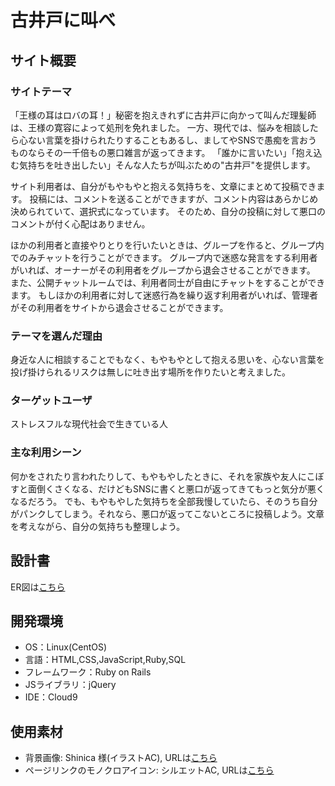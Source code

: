 # 古井戸に叫べ


## サイト概要
### サイトテーマ
「王様の耳はロバの耳！」秘密を抱えきれずに古井戸に向かって叫んだ理髪師は、王様の寛容によって処刑を免れました。
一方、現代では、悩みを相談したら心ない言葉を掛けられたりすることもあるし、ましてやSNSで愚痴を言おうものならその一千倍もの悪口雑言が返ってきます。
「誰かに言いたい」「抱え込む気持ちを吐き出したい」そんな人たちが叫ぶための"古井戸"を提供します。

サイト利用者は、自分がもやもやと抱える気持ちを、文章にまとめて投稿できます。
投稿には、コメントを送ることができますが、コメント内容はあらかじめ決められていて、選択式になっています。
そのため、自分の投稿に対して悪口のコメントが付く心配はありません。

ほかの利用者と直接やりとりを行いたいときは、グループを作ると、グループ内でのみチャットを行うことができます。
グループ内で迷惑な発言をする利用者がいれば、オーナーがその利用者をグループから退会させることができます。
また、公開チャットルームでは、利用者同士が自由にチャットをすることができます。
もしほかの利用者に対して迷惑行為を繰り返す利用者がいれば、管理者がその利用者をサイトから退会させることができます。


### テーマを選んだ理由
身近な人に相談することでもなく、もやもやとして抱える思いを、心ない言葉を投げ掛けられるリスクは無しに吐き出す場所を作りたいと考えました。

### ターゲットユーザ
ストレスフルな現代社会で生きている人

### 主な利用シーン
何かをされたり言われたりして、もやもやしたときに、それを家族や友人にこぼすと面倒くさくなる、だけどもSNSに書くと悪口が返ってきてもっと気分が悪くなるだろう。
でも、もやもやした気持ちを全部我慢していたら、そのうち自分がパンクしてしまう。それなら、悪口が返ってこないところに投稿しよう。文章を考えながら、自分の気持ちも整理しよう。

## 設計書
ER図は[こちら](https://drive.google.com/file/d/1jBjoOTlZo8bTkGwKLtH6d1pZGyyoOoWk/view)

## 開発環境
- OS：Linux(CentOS)
- 言語：HTML,CSS,JavaScript,Ruby,SQL
- フレームワーク：Ruby on Rails
- JSライブラリ：jQuery
- IDE：Cloud9

## 使用素材
- 背景画像: Shinica 様(イラストAC), URLは[こちら](https://www.ac-illust.com/main/detail.php?id=23383681)
- ページリンクのモノクロアイコン: シルエットAC, URLは[こちら](https://www.silhouette-ac.com/)